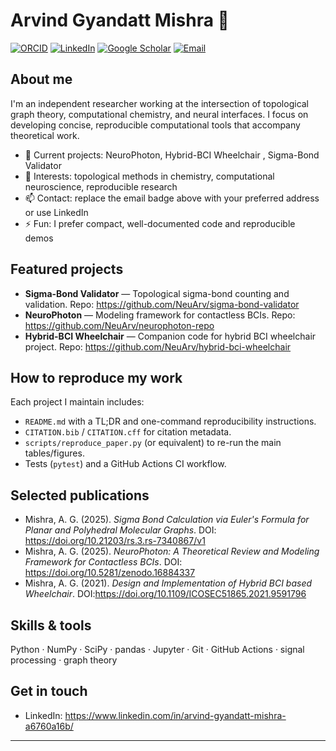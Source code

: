 # Arvind Gyandatt Mishra 👋

[![ORCID](https://img.shields.io/static/v1?label=ORCID&message=0009-0009-6312-1014&color=84AA15&logo=orcid)](https://orcid.org/0009-0009-6312-1014)
[![LinkedIn](https://img.shields.io/badge/LinkedIn-Profile-blue?logo=linkedin&logoColor=white)](https://www.linkedin.com/in/arvind-gyandatt-mishra-a6760a16b/)
[![Google Scholar](https://img.shields.io/static/v1?label=Google%20Scholar&message=Arvind%20Gyandatt%20Mishra&color=blue)](https://scholar.google.com/citations?user=rHo5e1sAAAAJ&hl=en&authuser=1)
[![Email](https://img.shields.io/badge/Email-arvind.gm200124%40gmail.com-lightgrey?logo=mail&logoColor=white)](mailto:arvind.gm200124@gmail.com)

## About me
I'm an independent researcher working at the intersection of topological graph theory, computational chemistry, and neural interfaces. I focus on developing concise, reproducible computational tools that accompany theoretical work.

- 🔭 Current projects: NeuroPhoton, Hybrid-BCI Wheelchair , Sigma-Bond Validator
- 🌱 Interests: topological methods in chemistry, computational neuroscience, reproducible research  
- 📫 Contact: replace the email badge above with your preferred address or use LinkedIn  
- ⚡ Fun: I prefer compact, well-documented code and reproducible demos

## Featured projects
- **Sigma-Bond Validator** — Topological sigma-bond counting and validation. Repo: https://github.com/NeuArv/sigma-bond-validator  
- **NeuroPhoton** — Modeling framework for contactless BCIs. Repo: https://github.com/NeuArv/neurophoton-repo 
- **Hybrid-BCI Wheelchair** — Companion code for hybrid BCI wheelchair project. Repo: https://github.com/NeuArv/hybrid-bci-wheelchair

## How to reproduce my work
Each project I maintain includes:
- `README.md` with a TL;DR and one-command reproducibility instructions.
- `CITATION.bib` / `CITATION.cff` for citation metadata.
- `scripts/reproduce_paper.py` (or equivalent) to re-run the main tables/figures.
- Tests (`pytest`) and a GitHub Actions CI workflow.

## Selected publications
- Mishra, A. G. (2025). *Sigma Bond Calculation via Euler's Formula for Planar and Polyhedral Molecular Graphs*. DOI: https://doi.org/10.21203/rs.3.rs-7340867/v1  
- Mishra, A. G. (2025). *NeuroPhoton: A Theoretical Review and Modeling Framework for Contactless BCIs*. DOI: https://doi.org/10.5281/zenodo.16884337  
- Mishra, A. G. (2021). *Design and Implementation of Hybrid BCI based Wheelchair*. DOI:https://doi.org/10.1109/ICOSEC51865.2021.9591796

## Skills & tools
Python · NumPy · SciPy · pandas · Jupyter · Git · GitHub Actions · signal processing · graph theory

## Get in touch
- LinkedIn: https://www.linkedin.com/in/arvind-gyandatt-mishra-a6760a16b/  

---
